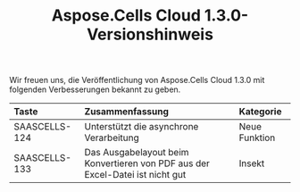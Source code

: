 ﻿---
title: Aspose.Cells Cloud 1.3.0-Versionshinweis
second_title: Aspose.Cells Cloud Documen
type: docs
url: /de/aspose-cells-cloud-1-3-0-release-notes/
aliases: [/aspose-cells-for-cloud-1-3-0-release-notes/]
description: Aspose.Cells Cloud unterstützt Excel zum Erstellen, Konvertieren, Zusammenführen, Aufteilen, Schützen, inneren Objektvorgang usw
weight: 40
---
Wir freuen uns, die Veröffentlichung von Aspose.Cells Cloud 1.3.0 mit folgenden Verbesserungen bekannt zu geben.

|**Taste** |**Zusammenfassung** |**Kategorie** |
|:- |:- |:- |
|SAASCELLS-124 | Unterstützt die asynchrone Verarbeitung| Neue Funktion|
|SAASCELLS-133 | Das Ausgabelayout beim Konvertieren von PDF aus der Excel-Datei ist nicht gut| Insekt|

